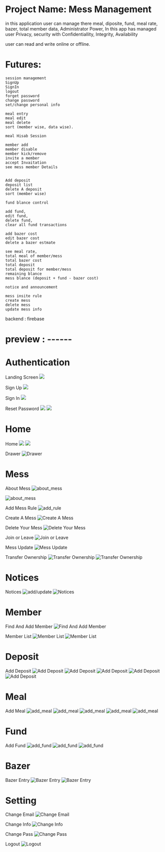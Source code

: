 # Project Name: Mess Management

in this application user can manage there meal, diposite, fund, meal rate, bazer, total member data, Administrator Power,
In this app has managed user Privacy, security with Confidentiallity, Integrity, Availability

user can read and write online or offline.

# Futures:

    session management
    SignUp
    SignIn
    logout
    forget password
    change password
    set/change personal info 
    
    meal entry
    meal edit
    meal delete
    sort (member wise, data wise).

    meal Hisab Session

    member add
    member disable
    member kick/remove
    invite a member
    accept Invaitation
    see mess member Details 


    Add deposit 
    deposit list
    delete A deposit
    sort (member wise)

    fund blance control 

    add fund,
    edit fund,
    delete fund,
    clear all fund transactions

    add bazer cost
    edit bazer cost
    delete a bazer estmate

    see meal rate,
    total meal of member/mess
    total bazer cost 
    total deposit
    total deposit for member/mess
    remaining blance 
    mess blance (deposit + fund - bazer cost)

    notice and announcement

    mess insite rule 
    create mess 
    delete mess
    update mess info






backend : firebase



# preview : ------


# Authentication 

Landing Screen
![](ss/authentication/splash.png)


Sign Up
![](ss/authentication/signup.png)


Sign In
![](ss/authentication/signin.png)


Reset Password
![](ss/authentication/rest1.png)
![](ss/authentication/rest2.png)




# Home 

Home
![](ss/home/home1.png)
![](ss/home/home2.png)


Drawer 
![Drawer](ss/home/drawer.png)



# Mess

About Mess
![about_mess](ss/mess/Simulator%20Screenshot%20-%20iPhone%2016%20Plus%20-%202025-08-22%20at%2018.43.00.png)

![about_mess](ss/mess/Simulator%20Screenshot%20-%20iPhone%2016%20Plus%20-%202025-08-22%20at%2018.43.17.png)


Add Mess Rule
![add_rule](ss/mess/Simulator%20Screenshot%20-%20iPhone%2016%20Plus%20-%202025-08-22%20at%2021.32.10.png)


Create A Mess
![Create A Mess](ss/mess/Simulator%20Screenshot%20-%20iPhone%2016%20Plus%20-%202025-08-22%20at%2018.43.33.png)


Delete Your Mess
![Delete Your Mess](ss/mess/Simulator%20Screenshot%20-%20iPhone%2016%20Plus%20-%202025-08-22%20at%2018.43.31.png)


Join or Leave
![Join or Leave](ss/mess/Simulator%20Screenshot%20-%20iPhone%2016%20Plus%20-%202025-08-22%20at%2018.43.24.png)



Mess Update
![Mess Update](ss/mess/Simulator%20Screenshot%20-%20iPhone%2016%20Plus%20-%202025-08-22%20at%2018.43.28.png)


Transfer Ownership
![Transfer Ownership](ss/mess/Simulator%20Screenshot%20-%20iPhone%2016%20Plus%20-%202025-08-22%20at%2021.27.35.png)
![Transfer Ownership](ss/mess/Simulator%20Screenshot%20-%20iPhone%2016%20Plus%20-%202025-08-22%20at%2021.27.39.png)



# Notices 

Notices
![add/update](ss/notice/Simulator%20Screenshot%20-%20iPhone%2016%20Plus%20-%202025-08-22%20at%2018.39.27.png)
![Notices](ss/notice/Simulator%20Screenshot%20-%20iPhone%2016%20Plus%20-%202025-08-22%20at%2018.39.33.png)



# Member 

Find And Add Member
![Find And Add Member](ss/member/find_member.png)


Member List
![Member List](ss/member/member1.jpeg)
![Member List](ss/member/member2.png)



# Deposit 


Add Deposit 
![Add Deposit](ss/deposit/myDeposit.png)
![Add Deposit](ss/deposit/myDeposit2.png)
![Add Deposit](ss/deposit/addDeposit1.png)
![Add Deposit](ss/deposit/allDeposit.png)
![Add Deposit](ss/deposit/depositMemberWise.png)




# Meal 

Add Meal
![add_meal](ss/meal/add_meal.png)
![add_meal](ss/meal/add_meal2.png)
![add_meal](ss/meal/group_meal_list.png)
![add_meal](ss/meal/member_meal_list.png)
![add_meal](ss/meal/my_meal_list.png)



# Fund 

Add Fund
![add_fund](ss/fund/Simulator%20Screenshot%20-%20iPhone%2016%20Plus%20-%202025-08-22%20at%2018.33.41.png)
![add_fund](ss/fund/Simulator%20Screenshot%20-%20iPhone%2016%20Plus%20-%202025-08-22%20at%2018.34.46.png)
![add_fund](ss/fund/Simulator%20Screenshot%20-%20iPhone%2016%20Plus%20-%202025-08-22%20at%2018.34.52.png)



# Bazer 

Bazer Entry
![Bazer Entry](ss/bazer/Simulator%20Screenshot%20-%20iPhone%2016%20Plus%20-%202025-08-22%20at%2018.41.18.png)
![Bazer Entry](ss/bazer/Simulator%20Screenshot%20-%20iPhone%2016%20Plus%20-%202025-08-22%20at%2018.41.29.png)



# Setting 

Change Email
![Change Email](ss/setting/change_email.png)


Change Info
![Change Info](ss/setting/change_info.png)


Change Pass
![Change Pass](ss/setting/change_pass.png)


Logout
![Logout](ss/setting/logout.png)

